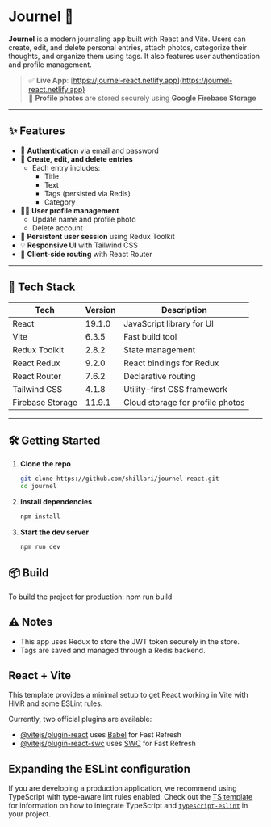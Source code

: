 # Journel 📝

**Journel** is a modern journaling app built with React and Vite. Users can create, edit, and delete personal entries, attach photos, categorize their thoughts, and organize them using tags. It also features user authentication and profile management.

> ✅ **Live App**: [https://journel-react.netlify.app](https://journel-react.netlify.app)  
> 📸 **Profile photos** are stored securely using **Google Firebase Storage**

---

## ✨ Features

- 🔐 **Authentication** via email and password
- 📝 **Create, edit, and delete entries**
  - Each entry includes:
    - Title
    - Text
    - Tags (persisted via Redis)
    - Category
- 🧑‍💼 **User profile management**
  - Update name and profile photo
  - Delete account
- 📌 **Persistent user session** using Redux Toolkit
- 💡 **Responsive UI** with Tailwind CSS
- 🧭 **Client-side routing** with React Router

---

## 🚀 Tech Stack

| Tech              | Version   | Description                         |
|-------------------|-----------|-------------------------------------|
| React             | 19.1.0    | JavaScript library for UI           |
| Vite              | 6.3.5     | Fast build tool                     |
| Redux Toolkit     | 2.8.2     | State management                    |
| React Redux       | 9.2.0     | React bindings for Redux            |
| React Router      | 7.6.2     | Declarative routing                 |
| Tailwind CSS      | 4.1.8     | Utility-first CSS framework         |
| Firebase Storage  | 11.9.1    | Cloud storage for profile photos    |

---

## 🛠️ Getting Started

1. **Clone the repo**
   ```bash
   git clone https://github.com/shillari/journel-react.git
   cd journel
2. **Install dependencies**
   ```bash
   npm install
3. **Start the dev server**
   ```bash
   npm run dev

## 📦 Build
To build the project for production:
  npm run build


## ⚠️ Notes
- This app uses Redux to store the JWT token securely in the store.
- Tags are saved and managed through a Redis backend.



## React + Vite

This template provides a minimal setup to get React working in Vite with HMR and some ESLint rules.

Currently, two official plugins are available:

- [@vitejs/plugin-react](https://github.com/vitejs/vite-plugin-react/blob/main/packages/plugin-react) uses [Babel](https://babeljs.io/) for Fast Refresh
- [@vitejs/plugin-react-swc](https://github.com/vitejs/vite-plugin-react/blob/main/packages/plugin-react-swc) uses [SWC](https://swc.rs/) for Fast Refresh

## Expanding the ESLint configuration

If you are developing a production application, we recommend using TypeScript with type-aware lint rules enabled. Check out the [TS template](https://github.com/vitejs/vite/tree/main/packages/create-vite/template-react-ts) for information on how to integrate TypeScript and [`typescript-eslint`](https://typescript-eslint.io) in your project.
